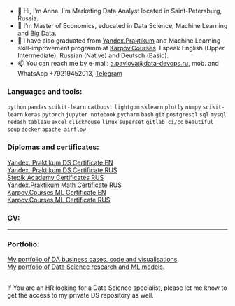 - 👋 Hi, I’m Anna. I'm Marketing Data Analyst located in Saint-Petersburg, Russia. 
- 👀 I’m Master of Economics, educated in Data Science, Machine Learning and Big Data.
- 🌱 I have also graduated from [Yandex.Praktikum](https://practicum.yandex.ru/profile/data-scientist) and Machine Learning skill-improvement programm at [Karpov.Courses](https://karpov.courses/). I speak English (Upper Intermediate), Russian (Native) and Deutsch (Basic).
- 📫 You can reach me by e-mail: a.pavlova@data-devops.ru, mob. and WhatsApp +79219452013, [Telegram](https://t.me/AnnaPavlovaDS)

### Languages and tools:

`python` `pandas` `scikit-learn` `catboost` `lightgbm` `sklearn` `plotly` `numpy` `scikit-learn` `keras` `pytorch`
`jupyter notebook` `pycharm` `bash` `git` `postgresql` `sql` `mysql` `redash` `tableau` `excel` `clickhouse` `linux`
`superset` `gitlab ci/cd` `beautiful soup` `docker` `apache airflow` 

### Diplomas and certificates:

[Yandex. Praktikum DS Certificate EN](https://docs.yandex.ru/docs/view?url=ya-disk%3A%2F%2F%2Fdisk%2FДИПЛОМЫ%20и%20ДОКУМЕНТЫ%20%2FAnna%20Pavlova_20222DS00197.pdf&name=Anna%20Pavlova_20222DS00197.pdf&uid=208800741)<br>
[Yandex. Praktikum DS Certificate RUS](https://docs.yandex.ru/docs/view?url=ya-disk%3A%2F%2F%2Fdisk%2FДИПЛОМЫ%20и%20ДОКУМЕНТЫ%20%2FПавлова%20Анна%20Андреевна_20222DS00197.pdf&name=Павлова%20Анна%20Андреевна_20222DS00197.pdf&uid=208800741&nosw=1)<br>
[Stepik Academy Certificates RUS](https://stepik.org/users/53844029/certificates)<br>
[Yandex.Praktikum Math Certificate RUS](https://docs.yandex.ru/docs/view?url=ya-disk%3A%2F%2F%2Fdisk%2FДИПЛОМЫ%20и%20ДОКУМЕНТЫ%20%2FAnna%20Pavlova_20232MDA00024.pdf&name=Anna%20Pavlova_20232MDA00024.pdf&uid=208800741&nosw=1)<br>
[Karpov.Courses ML Certificate EN ](https://drive.google.com/file/d/1OLVy3HchmdksYIUCDCAfsK1-bGq-EDbU/view?usp=share_link) <br>
[Karpov.Courses ML Certificate RUS ](https://drive.google.com/file/d/1OZ_Q6VyjClg9x69aRg2XTpcoq_EvdAt_/view?usp=share_link)

### CV:
---- 

### Portfolio:
[My portfolio of DA business cases, code and visualisations](https://github.com/annapavlovads/DA_portfolio). <br>
[My portfolio of Data Science research and ML models](https://github.com/annapavlovads/DS_portfolio).<br><br>

If You are an HR looking for a Data Science specialist, please let me know to get the access to my private DS repository as well. 
